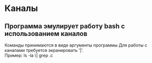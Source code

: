 # Каналы
## Программа эмулирует работу bash с использованием каналов
Команды принимаются в виде аргументы программы
Для работы с каналами требуется экранировать '|'. \
Пример: ls -la \\| grep .c


